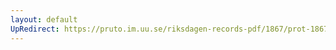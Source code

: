 ```yaml
---
layout: default
UpRedirect: https://pruto.im.uu.se/riksdagen-records-pdf/1867/prot-1867--fk--328/prot-1867--fk--328_042.pdf
---
```

